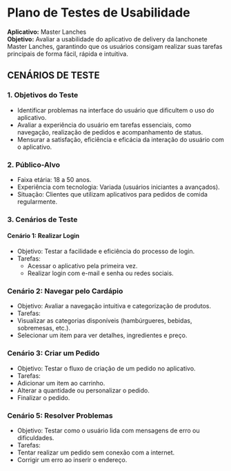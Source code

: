 # Plano de Testes de Usabilidade
**Aplicativo:** Master Lanches <br />
**Objetivo:** Avaliar a usabilidade do aplicativo de delivery da lanchonete Master Lanches, garantindo que os usuários consigam realizar suas tarefas principais de forma fácil, rápida e intuitiva.

## **CENÁRIOS DE TESTE**

### 1. Objetivos do Teste
* Identificar problemas na interface do usuário que dificultem o uso do aplicativo.
* Avaliar a experiência do usuário em tarefas essenciais, como navegação, realização de pedidos e acompanhamento de status.
* Mensurar a satisfação, eficiência e eficácia da interação do usuário com o aplicativo.

### 2. Público-Alvo
* Faixa etária: 18 a 50 anos.
* Experiência com tecnologia: Variada (usuários iniciantes a avançados).
* Situação: Clientes que utilizam aplicativos para pedidos de comida regularmente.

### 3. Cenários de Teste

#### Cenário 1: Realizar Login
* Objetivo: Testar a facilidade e eficiência do processo de login.
* Tarefas:
  * Acessar o aplicativo pela primeira vez.
  * Realizar login com e-mail e senha ou redes sociais.

### Cenário 2: Navegar pelo Cardápio
* Objetivo: Avaliar a navegação intuitiva e categorização de produtos.
* Tarefas:
 * Visualizar as categorias disponíveis (hambúrgueres, bebidas, sobremesas, etc.).
 * Selecionar um item para ver detalhes, ingredientes e preço.

### Cenário 3: Criar um Pedido
* Objetivo: Testar o fluxo de criação de um pedido no aplicativo.
* Tarefas:
 * Adicionar um item ao carrinho.
 * Alterar a quantidade ou personalizar o pedido.
 * Finalizar o pedido.

### Cenário 5: Resolver Problemas
* Objetivo: Testar como o usuário lida com mensagens de erro ou dificuldades.
* Tarefas:
 * Tentar realizar um pedido sem conexão com a internet.
 * Corrigir um erro ao inserir o endereço.



